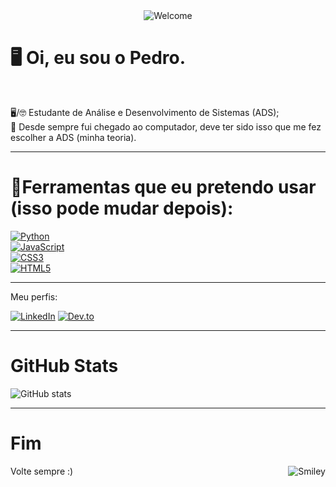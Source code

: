 <div align="center">
<img src="https://github.com/fnky/fnky/raw/fnky/img/welcome-fire.gif" alt="Welcome" align="center">
</div>




 <div align="left">

# 🖥️ Oi, eu sou o Pedro. <br>

<br>



 <div align="left">
     
🖥️/🤓 Estudante de Análise e Desenvolvimento de Sistemas (ADS); <br>
👦 Desde sempre fui chegado ao computador, deve ter sido isso que me fez escolher a ADS (minha teoria).


<hr>


# 🔧Ferramentas que eu pretendo usar (isso pode mudar depois):

[![Python](https://img.shields.io/badge/Python-3776AB?logo=python&logoColor=fff)](https://www.python.org/)<br>
[![JavaScript](https://img.shields.io/badge/JavaScript-F7DF1E?logo=javascript&logoColor=000)](https://developer.mozilla.org/en-US/docs/Web/JavaScript)<br>
[![CSS3](https://img.shields.io/badge/CSS3-1572B6?logo=css3&logoColor=fff)](https://developer.mozilla.org/en-US/docs/Web/CSS)<br>
[![HTML5](https://img.shields.io/badge/HTML5-E34F26?logo=html5&logoColor=fff)](https://developer.mozilla.org/en-US/docs/Web/HTML)

<hr>

Meu perfis:

[![LinkedIn](https://img.shields.io/badge/LinkedIn-0A66C2?logo=linkedin&logoColor=fff)]((https://www.linkedin.com/in/pedro-prates-28222b381/))
[![Dev.to](https://img.shields.io/badge/Dev.to-0A0A0A?logo=devdotto&logoColor=fff)](https://dev.to/pratesss)


<hr>

# GitHub Stats

![GitHub stats](https://github-readme-stats.vercel.app/api?username=Pedropratess&hide=contribs,prs&theme=dark)

<hr>

# Fim

Volte sempre :)
<img src="https://github.com/fnky/fnky/raw/fnky/img/smile.gif" alt="Smiley" align="right">


